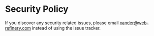 # Security Policy

If you discover any security related issues, please email xander@web-refinery.com instead of using the issue tracker.
